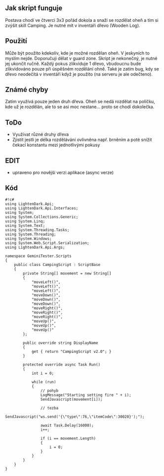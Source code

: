 ## Jak skript funguje ##
Postava chodí ve čtverci 3x3 pořád dokola a snaží se rozdělat oheň a tím si zvýšit skill Camping. Je nutné mít v inventáři dřevo (Wooden Log). 

## Použití ##
Může být použito kdekoliv, kde je možné rozdělan oheň. V jeskyních to myslím nejde. Doporučuji dělat v guard zone. Skript je nekonečný, je nutné jej ukončit ručně.
Každý pokus zlikviduje 1 dřevo, vbudoucnu bude zlikvidováno pouze při úspěšném rozdělání ohně. Také je zatím bug, kdy se dřevo neodečítá v inventáři když je použito (na serveru je ale odečteno).

## Známé chyby ##
Zatím využívá pouze jeden druh dřeva. Oheň se nedá rozdělat na políčku, kde už je rozdělán, ale to se asi moc nestane... proto se chodí dokolečka.

## ToDo ##
* Využívat různé druhy dřeva
* Zjistit jestli je délka rozdělávání ovlivněna např. brněním a poté snížit čekací konstantu mezi jednotlivými pokusy

## EDIT ##
* upraveno pro novější verzi aplikace (async verze)

## Kód ##

```
#!c#
using LightenDark.Api;
using LightenDark.Api.Interfaces;
using System;
using System.Collections.Generic;
using System.Linq;
using System.Text;
using System.Threading.Tasks;
using System.Threading;
using System.Windows;
using System.Web.Script.Serialization;
using LightenDark.Api.Args;

namespace GeminiTester.Scripts
{
    public class CampingScript : ScriptBase
    {
        private String[] movement = new String[]
        {
            "moveLeft()",
            "moveLeft()",
            "moveLeft()",
            "moveDown()",
            "moveDown()",
            "moveDown()",
            "moveRight()",
            "moveRight()",
            "moveRight()",
            "moveUp()",
            "moveUp()",
            "moveUp()"
        };

        public override string DisplayName
        {
            get { return "CampingScript v2.0"; }
        }

        protected override async Task Run()
        {
            int i = 0;

            while (run)
            {
                // pohyb
                LogMessage("Starting setting fire " + i);
                SendJavascript(movement[i]);

                // tezba
                SendJavascript("ws.send('{\"type\":76,\"itemCode\":30020}');");

                await Task.Delay(16000);
                i++;

                if (i == movement.Length) 
                {
                    i = 0;
                }
            }
        }
    }
}
```
